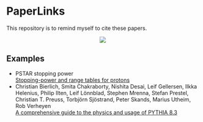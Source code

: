 # PaperLinks
This repository is to remind myself to cite these papers.

<p align="center">
  <img src="https://profile-counter.glitch.me/wcaune/count.svg"/>
</p>


## Examples
- PSTAR stopping power<br> [Stopping-power and range tables for protons](https://physics.nist.gov/PhysRefData/Star/Text/PSTAR.html)
- Christian Bierlich, Smita Chakraborty, Nishita Desai, Leif Gellersen, Ilkka Helenius, Philip Ilten, Leif Lönnblad, Stephen Mrenna, Stefan Prestel, Christian T. Preuss, Torbjörn Sjöstrand, Peter Skands, Marius Utheim, Rob Verheyen <br> [A comprehensive guide to the physics and usage of PYTHIA 8.3](https://scipost.org/10.21468/SciPostPhysCodeb.8)
